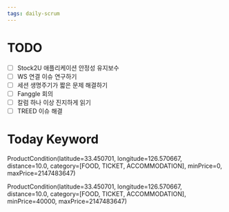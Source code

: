 ```yaml
---
tags: daily-scrum
---
```

# TODO
- [ ] Stock2U 애플리케이션 안정성 유지보수 
- [ ] WS 연결 이슈 연구하기
- [ ] 세션 생명주기가 짧은 문제 해결하기
- [ ] Fanggle 회의
- [ ] 칼럼 하나 이상 진지하게 읽기
- [ ] TREED 이슈 해결
# Today Keyword
ProductCondition(latitude=33.450701, longitude=126.570667, distance=10.0, category=[FOOD, TICKET, ACCOMMODATION], minPrice=0, maxPrice=2147483647)


ProductCondition(latitude=33.450701, longitude=126.570667, distance=10.0, category=[FOOD, TICKET, ACCOMMODATION], minPrice=40000, maxPrice=2147483647)
